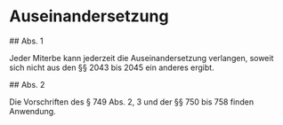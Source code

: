 # Auseinandersetzung



\#\# Abs. 1

 Jeder Miterbe kann jederzeit die Auseinandersetzung verlangen, soweit sich nicht aus den §§ 2043 bis 2045 ein anderes ergibt.

\#\# Abs. 2

 Die Vorschriften des § 749 Abs. 2, 3 und der §§ 750 bis 758 finden Anwendung. 

